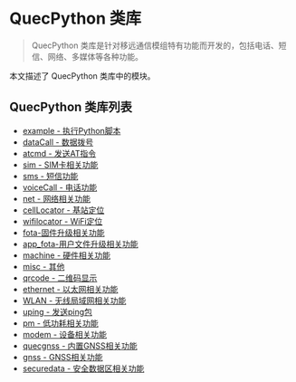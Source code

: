 # QuecPython 类库

> QuecPython 类库是针对移远通信模组特有功能而开发的，包括电话、短信、网络、多媒体等各种功能。

本文描述了 QuecPython 类库中的模块。

## QuecPython 类库列表

- [example - 执行Python脚本](./example.md)
- [dataCall - 数据拨号](./dataCall.md)
- [atcmd - 发送AT指令](./atcmd.md)
- [sim - SIM卡相关功能](./sim.md)
- [sms - 短信功能](./sms.md)
- [voiceCall - 电话功能](./voiceCall.md)
- [net - 网络相关功能](./net.md)
- [cellLocator - 基站定位](./cellLocator.md)
- [wifilocator - WiFi定位](./wifilocator.md)
- [fota-固件升级相关功能](./fota.md)
- [app_fota-用户文件升级相关功能](./app_fota.md)
- [machine - 硬件相关功能](./machine.md)
- [misc - 其他](./misc.md)
- [qrcode - 二维码显示](./qrcode.md)
- [ethernet - 以太网相关功能](./ethernet.md)
- [WLAN - 无线局域网相关功能](./WLAN.md)
- [uping - 发送ping包](./uping.md)
- [pm - 低功耗相关功能](./pm.md)
- [modem - 设备相关功能](./modem.md)
- [quecgnss - 内置GNSS相关功能](./quecgnss.md)
- [gnss - GNSS相关功能](./gnss.md)
- [securedata - 安全数据区相关功能](./securedata.md)

<!--参考https://python.quectel.com/wiki/#/zh-cn/api/QuecPythonClasslib进行补充-->

